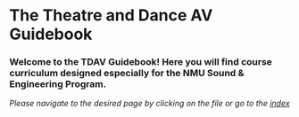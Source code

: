 # The Theatre and Dance AV Guidebook
### Welcome to the TDAV Guidebook! Here you will find course curriculum designed especially for the NMU Sound & Engineering Program. 
*Please navigate to the desired page by clicking on the file or go to the [index](index.md)*
